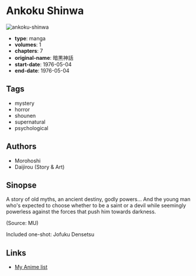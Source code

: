 # Ankoku Shinwa

![ankoku-shinwa](https://cdn.myanimelist.net/images/manga/2/116305.jpg)

-   **type**: manga
-   **volumes**: 1
-   **chapters**: 7
-   **original-name**: 暗黒神話
-   **start-date**: 1976-05-04
-   **end-date**: 1976-05-04

## Tags

-   mystery
-   horror
-   shounen
-   supernatural
-   psychological

## Authors

-   Morohoshi
-   Daijirou (Story & Art)

## Sinopse

A story of old myths, an ancient destiny, godly powers... And the young man who's expected to choose whether to be a saint or a devil while seemingly powerless against the forces that push him towards darkness.

(Source: MU)

Included one-shot: Jofuku Densetsu

## Links

-   [My Anime list](https://myanimelist.net/manga/67081/Ankoku_Shinwa)
